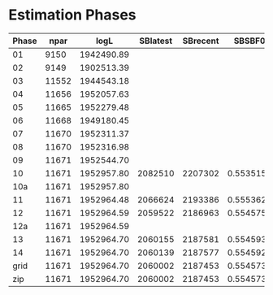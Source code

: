 # Estimation Phases

Phase |  npar |       logL |  SBlatest | SBrecent |    SBSBF0
----- | ----- | ---------- | --------- | -------- | ---------
01    |  9150 | 1942490.89 |           |          |
02    |  9149 | 1902513.39 |           |          |
03    | 11552 | 1944543.18 |           |          |
04    | 11656 | 1952057.63 |           |          |
05    | 11665 | 1952279.48 |           |          |
06    | 11668 | 1949180.45 |           |          |
07    | 11670 | 1952311.37 |           |          |
08    | 11670 | 1952316.98 |           |          |
09    | 11671 | 1952544.70 |           |          |
10    | 11671 | 1952957.80 |   2082510 |  2207302 | 0.5535152
10a   | 11671 | 1952957.80 |           |          |
11    | 11671 | 1952964.48 |   2066624 |  2193386 | 0.5553624
12    | 11671 | 1952964.59 |   2059522 |  2186963 | 0.5545759
12a   | 11671 | 1952964.59 |           |          |
13    | 11671 | 1952964.70 |   2060155 |  2187581 | 0.5545931
14    | 11671 | 1952964.70 |   2060139 |  2187577 | 0.5545923
grid  | 11671 | 1952964.70 |   2060002 |  2187453 | 0.5545730
zip   | 11671 | 1952964.70 |   2060002 |  2187453 | 0.5545730
